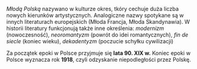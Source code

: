 *Młodą Polską* nazywano w kulturze okres, tkóry cechuje duża liczba nowych kierunków artystycznych. Analogiczne nazwy spotykane są w innych literaturach europejskich (Młoda Francja, Młoda Skandynawia). W historii literatury funkcjonują także inne określenia: *modernizm* (nowoczesność), *neoromantyzm* (powrót do idei romantycznych), *fin de siecle* (koniec wieku), *dekadentyzm* (poczucie schyłku cywilizacji)

Za początek epoki w Polsce przyjmuje się **lata 90. XIX w.**
Koniec epoki w Polsce wyznacza rok **1918**, czyli odzyskanie niepodległości przez Polskę.